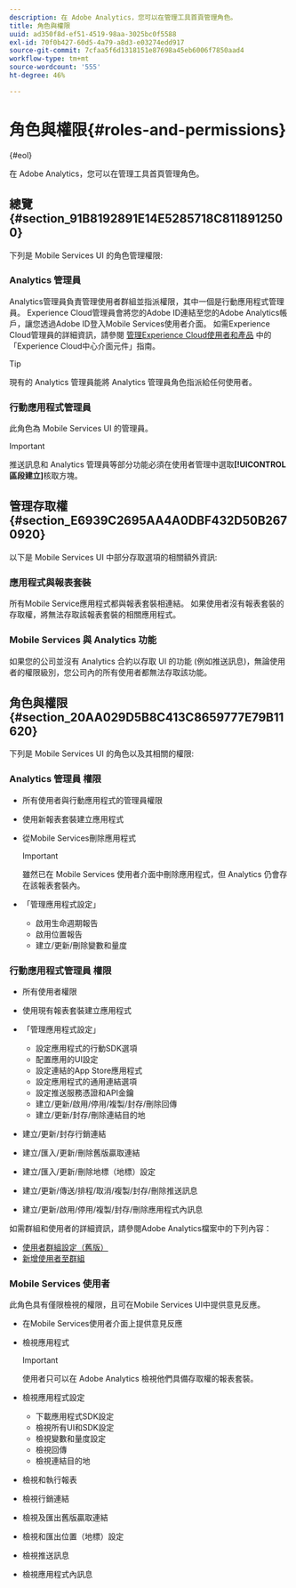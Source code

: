 ```yaml
---
description: 在 Adobe Analytics，您可以在管理工具首頁管理角色。
title: 角色與權限
uuid: ad350f8d-ef51-4519-98aa-3025bc0f5588
exl-id: 70f0b427-60d5-4a79-a8d3-e03274edd917
source-git-commit: 7cfaa5f6d1318151e87698a45eb6006f7850aad4
workflow-type: tm+mt
source-wordcount: '555'
ht-degree: 46%

---
```


# 角色與權限{#roles-and-permissions}

{#eol}

在 Adobe Analytics，您可以在管理工具首頁管理角色。

## 總覽 {#section_91B8192891E14E5285718C8118912500}

下列是 Mobile Services UI 的角色管理權限:

### Analytics 管理員

Analytics管理員負責管理使用者群組並指派權限，其中一個是行動應用程式管理員。 Experience Cloud管理員會將您的Adobe ID連結至您的Adobe Analytics帳戶，讓您透過Adobe ID登入Mobile Services使用者介面。 如需Experience Cloud管理員的詳細資訊，請參閱 [管理Experience Cloud使用者和產品](https://experienceleague.adobe.com/docs/core-services/interface/administration/admin-getting-started.html?lang=zh-Hant) 中的「Experience Cloud中心介面元件」指南。

>[!TIP]
>
>現有的 Analytics 管理員能將 Analytics 管理員角色指派給任何使用者。

### 行動應用程式管理員

此角色為 Mobile Services UI 的管理員。

>[!IMPORTANT]
>
>推送訊息和 Analytics 管理員等部分功能必須在使用者管理中選取&#x200B;**[!UICONTROL 區段建立]**&#x200B;核取方塊。

## 管理存取權 {#section_E6939C2695AA4A0DBF432D50B2670920}

以下是 Mobile Services UI 中部分存取選項的相關額外資訊:

### 應用程式與報表套裝

所有Mobile Service應用程式都與報表套裝相連結。 如果使用者沒有報表套裝的存取權，將無法存取該報表套裝的相關應用程式。

### Mobile Services 與 Analytics 功能

如果您的公司並沒有 Analytics 合約以存取 UI 的功能 (例如推送訊息)，無論使用者的權限級別，您公司內的所有使用者都無法存取該功能。

## 角色與權限 {#section_20AA029D5B8C413C8659777E79B11620}

下列是 Mobile Services UI 的角色以及其相關的權限:

### Analytics 管理員 權限

* 所有使用者與行動應用程式的管理員權限
* 使用新報表套裝建立應用程式
* 從Mobile Services刪除應用程式

   >[!IMPORTANT]
   >
   >雖然已在 Mobile Services 使用者介面中刪除應用程式，但 Analytics 仍會存在該報表套裝內。

* 「管理應用程式設定」

   * 啟用生命週期報告
   * 啟用位置報告
   * 建立/更新/刪除變數和量度

### 行動應用程式管理員 權限

* 所有使用者權限
* 使用現有報表套裝建立應用程式
* 「管理應用程式設定」

   * 設定應用程式的行動SDK選項
   * 配置應用的UI設定
   * 設定連結的App Store應用程式
   * 設定應用程式的通用連結選項
   * 設定推送服務憑證和API金鑰
   * 建立/更新/啟用/停用/複製/封存/刪除回傳
   * 建立/更新/封存/刪除連結目的地

* 建立/更新/封存行銷連結
* 建立/匯入/更新/刪除舊版贏取連結
* 建立/匯入/更新/刪除地標（地標）設定
* 建立/更新/傳送/排程/取消/複製/封存/刪除推送訊息
* 建立/更新/啟用/停用/複製/封存/刪除應用程式內訊息

如需群組和使用者的詳細資訊，請參閱Adobe Analytics檔案中的下列內容：

* [使用者群組設定（舊版）](https://experienceleague.adobe.com/docs/analytics/admin/admin-console/home.html?lang=zh-Hant)
* [新增使用者至群組](https://experienceleague.adobe.com/docs/analytics/admin/admin-console/home.html)

### Mobile Services 使用者

此角色具有僅限檢視的權限，且可在Mobile Services UI中提供意見反應。

* 在Mobile Services使用者介面上提供意見反應
* 檢視應用程式

   >[!IMPORTANT]
   >
   >使用者只可以在 Adobe Analytics 檢視他們具備存取權的報表套裝。

* 檢視應用程式設定

   * 下載應用程式SDK設定
   * 檢視所有UI和SDK設定
   * 檢視變數和量度設定
   * 檢視回傳
   * 檢視連結目的地

* 檢視和執行報表
* 檢視行銷連結
* 檢視及匯出舊版贏取連結
* 檢視和匯出位置（地標）設定
* 檢視推送訊息
* 檢視應用程式內訊息

